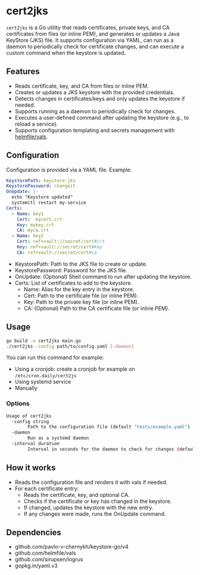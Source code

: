 # cert2jks

`cert2jks` is a Go utility that reads certificates, private keys, and CA certificates from files (or inline PEM), and generates or updates a Java KeyStore (JKS) file. It supports configuration via YAML, can run as a daemon to periodically check for certificate changes, and can execute a custom command when the keystore is updated.

## Features

- Reads certificate, key, and CA from files or inline PEM.
- Creates or updates a JKS keystore with the provided credentials.
- Detects changes in certificates/keys and only updates the keystore if needed.
- Supports running as a daemon to periodically check for changes.
- Executes a user-defined command after updating the keystore (e.g., to reload a service).
- Supports configuration templating and secrets management with [helmfile/vals](https://github.com/helmfile/vals).

## Configuration

Configuration is provided via a YAML file. Example:

```yaml
KeystorePath: keystore.jks
KeystorePassword: changeit
OnUpdate: |-
  echo "Keystore updated"
  systemctl restart my-service
Certs:
  - Name: key1
    Cert:  mycert.crt
    Key: mykey.crt
    CA: myca.crt
  - Name: key2
    Cert: ref+vault://secret/cert#crt
    Key: ref+vault://secret/cert#key
    CA: ref+vault://secret/cert#ca
```

* KeystorePath: Path to the JKS file to create or update.
* KeystorePassword: Password for the JKS file.
* OnUpdate: (Optional) Shell command to run after updating the keystore.
* Certs: List of certificates to add to the keystore.
    * Name: Alias for the key entry in the keystore.
    * Cert: Path to the certificate file (or inline PEM).
    * Key: Path to the private key file (or inline PEM).
    * CA: (Optional) Path to the CA certificate file (or inline PEM).


## Usage

```sh
go build -o cert2jks main.go
./cert2jks -config path/to/config.yaml [-daemon]
```

You can run this command for example:

- Using a cronjob: create a cronjob for example on `/etc/cron.daily/cert2js`
- Using systemd service
- Manually

### Options

```sh
Usage of cert2jks
  -config string
    	Path to the configuration file (default "tests/example.yaml")
  -daemon
    	Run as a systemd daemon
  -interval duration
    	Interval in seconds for the daemon to check for changes (default 1h0m0s)
```

## How it works

* Reads the configuration file and renders it with vals if needed.
* For each certificate entry:
    * Reads the certificate, key, and optional CA.
    * Checks if the certificate or key has changed in the keystore.
    * If changed, updates the keystore with the new entry.
    * If any changes were made, runs the OnUpdate command.

## Dependencies

- github.com/pavlo-v-chernykh/keystore-go/v4
- github.com/helmfile/vals
- github.com/sirupsen/logrus
- gopkg.in/yaml.v3

